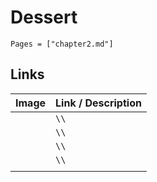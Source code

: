 # Dessert

```@contents
Pages = ["chapter2.md"]
```
## Links

| Image| Link / Description |
| :--- | :--- |
| ![]() | **[]()**``\\`` |
| ![]() | **[]()**``\\`` |
| ![]() | **[]()**``\\`` |
| ![]() | **[]()**``\\`` |
||
